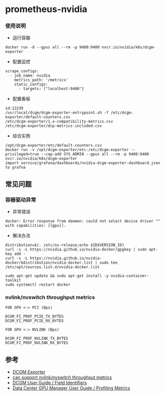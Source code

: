 # prometheus-nvidia

### 使用说明
- 运行容器
```
docker run -d --gpus all --rm -p 9400:9400 nvcr.io/nvidia/k8s/dcgm-exporter
```
- 配置监控
```
scrape_configs:
  - job_name: nvidia
    metrics_path: '/metrics'
    static_configs:
      - targets: ["localhost:9400"]
```
- 配置看板
```
id:12239
/usr/local/dcgm/dcgm-exporter-entrypoint.sh -f /etc/dcgm-exporter/default-counters.csv
/etc/dcgm-exporter/1.x-compatibility-metrics.csv
/etc/dcgm-exporter/dcp-metrics-included.csv
```
- 综合实例
```
/opt/dcgm-exporter/etc/default-counters.csv
docker run -v /opt/dcgm-exporter/etc:/etc/dcgm-exporter --privileged=true --cap-add SYS_ADMIN --gpus all --rm -p 9400:9400 nvcr.io/nvidia/k8s/dcgm-exporter
import service/grafana/dashboards/nvidia-dcgm-exporter-dashboard.json to grafna
```

## 常见问题

### 容器驱动异常
- 异常错误
```
docker: Error response from daemon: could not select device driver "" with capabilities: [[gpu]].
```
- 解决办法
```
distribution=$(. /etc/os-release;echo $ID$VERSION_ID)
curl -s -L https://nvidia.github.io/nvidia-docker/gpgkey | sudo apt-key add -
curl -s -L https://nvidia.github.io/nvidia-docker/$distribution/nvidia-docker.list | sudo tee /etc/apt/sources.list.d/nvidia-docker.list

sudo apt-get update && sudo apt-get install -y nvidia-container-toolkit
sudo systemctl restart docker
```

### nvlink/nvswitch throughput metrics
```
FOR GPU <-> PCI (Bps)

DCGM_FI_PROF_PCIE_TX_BYTES
DCGM_FI_PROF_PCIE_RX_BYTES

FOR GPU <-> NVLINK (Bps)

DCGM_FI_PROF_NVLINK_TX_BYTES
DCGM_FI_PROF_NVLINK_RX_BYTES
```

## 参考

- [DCGM Exporter](https://docs.nvidia.com/datacenter/cloud-native/gpu-telemetry/latest/dcgm-exporter.html)
- [can support nvlink/nvswitch throughput metrics](https://github.com/NVIDIA/dcgm-exporter/issues/155)
- [DCGM User Guide / Field Identifiers](https://docs.nvidia.com/datacenter/dcgm/latest/dcgm-api/dcgm-api-field-ids.html)
- [Data Center GPU Manager User Guide / Profiling Metrics](https://docs.nvidia.com/datacenter/dcgm/2.3/dcgm-user-guide/feature-overview.html#profiling)

